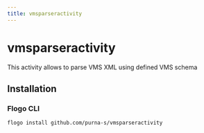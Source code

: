 ```yaml
---
title: vmsparseractivity
---
```


# vmsparseractivity
This activity allows to parse VMS XML using defined VMS schema

## Installation
### Flogo CLI
```bash
flogo install github.com/purna-s/vmsparseractivity
```

